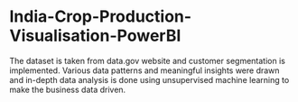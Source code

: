 # India-Crop-Production-Visualisation-PowerBI
The dataset is taken from data.gov website  and customer segmentation is implemented. Various data patterns and meaningful insights were drawn and in-depth data analysis is done using unsupervised machine learning to make the business data driven.
